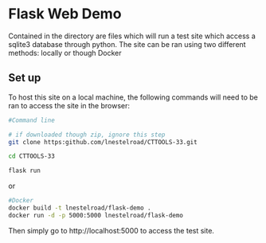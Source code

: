# Flask Web Demo

Contained in the directory are files which will run a test site which access a sqlite3 database through python. The site can be ran using two different methods: locally or though Docker

## Set up

To host this site on a local machine, the following commands will need to be ran to access the site in the browser:
```bash
#Command line

# if downloaded though zip, ignore this step
git clone https:github.com/lnestelroad/CTTOOLS-33.git

cd CTTOOLS-33

flask run
```

or 

```bash
#Docker
docker build -t lnestelroad/flask-demo .
docker run -d -p 5000:5000 lnestelroad/flask-demo
```

Then simply go to http://localhost:5000 to access the test site.
